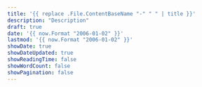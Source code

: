 ```yaml
---
title: '{{ replace .File.ContentBaseName "-" " " | title }}'
description: "Description"
draft: true
date: '{{ now.Format "2006-01-02" }}'
lastmod: '{{ now.Format "2006-01-02" }}'
showDate: true
showDateUpdated: true
showReadingTime: false
showWordCount: false
showPagination: false
---
```

